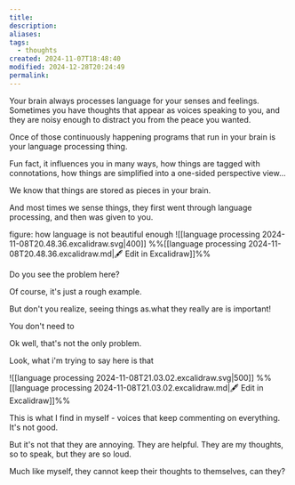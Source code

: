 ```yaml
---
title: 
description: 
aliases: 
tags:
  - thoughts
created: 2024-11-07T18:48:40
modified: 2024-12-28T20:24:49
permalink: 
---
```


Your brain always processes language for your senses and feelings. Sometimes you have thoughts that appear as voices speaking to you, and they are noisy enough to distract you from the peace you wanted.

Once of those continuously happening programs that run in your brain is your language processing thing.


Fun fact, it influences you in many ways, how things are tagged with connotations, how things are simplified into a one-sided perspective view...

We know that things are stored as pieces in your brain.

And most times we sense things, they first went through language processing, and then was given to you.


figure: how language is not beautiful enough
![[language processing 2024-11-08T20.48.36.excalidraw.svg|400]]
%%[[language processing 2024-11-08T20.48.36.excalidraw.md|🖋 Edit in Excalidraw]]%%

Do you see the problem here?


Of course, it's just a rough example.

But don't you realize, seeing things as.what they really are is important!

You don't need to 


Ok well, that's not the only problem.

Look, what i'm trying to say here is that 

![[language processing 2024-11-08T21.03.02.excalidraw.svg|500]]
%%[[language processing 2024-11-08T21.03.02.excalidraw.md|🖋 Edit in Excalidraw]]%%

This is what I find in myself - voices that keep commenting on everything. It's not good.

But it's not that they are annoying. They are helpful. They are my thoughts, so to speak, but they are so loud.

Much like myself, they cannot keep their thoughts to themselves, can they?
